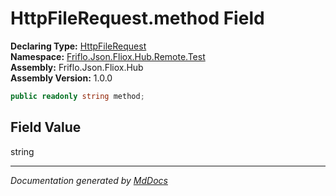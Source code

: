 ﻿<!--  
  <auto-generated>   
    The contents of this file were generated by a tool.  
    Changes to this file may be list if the file is regenerated  
  </auto-generated>   
-->

# HttpFileRequest.method Field

**Declaring Type:** [HttpFileRequest](../index.md)  
**Namespace:** [Friflo.Json.Fliox.Hub.Remote.Test](../../index.md)  
**Assembly:** Friflo.Json.Fliox.Hub  
**Assembly Version:** 1.0.0

```csharp
public readonly string method;
```

## Field Value

string

___

*Documentation generated by [MdDocs](https://github.com/ap0llo/mddocs)*
